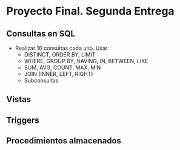 # Proyecto Final. Segunda Entrega

## Consultas en SQL
- Realizar 10 consultas cada uno.
  Usar
  - DISTINCT, ORDER BY, LIMIT
  - WHERE, GROUP BY, HAVING, IN, BETWEEN, LIKE
  - SUM, AVG, COUNT, MAX, MIN
  - JOIN (INNER, LEFT, RIGHT)
  - Subconsultas

## Vistas

## Triggers

## Procedimientos almacenados

